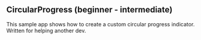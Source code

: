 CircularProgress (beginner - intermediate)
--------------
This sample app shows how to create a custom circular progress indicator. Written for helping another dev.